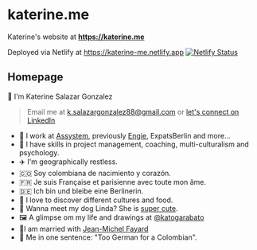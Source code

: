 # katerine.me

Katerine's website at **https://katerine.me**

Deployed via Netlify at https://katerine-me.netlify.app 
[![Netlify Status](https://api.netlify.com/api/v1/badges/bd77f3e2-fca9-4a4e-af9c-98ceb2d0ed65/deploy-status)](https://app.netlify.com/sites/katerine-me/deploys)

## Homepage

👋 I'm Katerine Salazar Gonzalez

> Email me at [k.salazargonzalez88@gmail.com](mailto:k.salazargonzalez88@gmail.com) or
> [let's connect on LinkedIn](https://fr.linkedin.com/in/katerine-salazar-gonzalez1)


- 💼 I work at [Assystem](https://www.assystem.com/en/), previously [Engie](https://www.engie.fr/), ExpatsBerlin and more...
- 💪 I have skills in project management, coaching, multi-culturalism and psychology.
- ✈️ I'm geographically restless.
- 🇨🇴 Soy colombiana de nacimiento y corazón.
-  🇫🇷 Je suis Française et parisienne avec toute mon âme.
- 🇩🇪 Ich bin und bleibe eine Berlinerin.
- 🍣 I love to discover different cultures and food.
- 🐶 Wanna meet my dog Linda? She is [super cute](https://www.instagram.com/linda.juancho/).
- 🖼️ A glimpse om my life and drawings at [@katogarabato](https://www.instagram.com/katogarabato)
- 💍I am married with [Jean-Michel Fayard](https://jmfayard.dev/)
- 🤔 Me in one sentence: "Too German for a Colombian".
